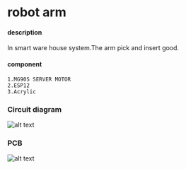 # robot arm


#### **description**
In smart ware house system.The arm pick and insert good.  

#### **component**
    1.MG90S SERVER MOTOR
    2.ESP12
    3.Acrylic
    
   
### **Circuit diagram**   

 ![alt text](https://github.com/cepdnaclk/e16-3yp-smart-pharmaceutical-warehousing/blob/main/Hardware/Arm/circuit%20diagram/Schematic_emb_3y_project_2020-11-04_04-20-50.png?raw=true)

### **PCB**

 ![alt text](https://github.com/cepdnaclk/e16-3yp-smart-pharmaceutical-warehousing/blob/main/Hardware/Arm/circuit%20diagram/PCB_PCB_2020-11-04_03-30-44_2020-11-04_06-34-09.png?raw=true)
